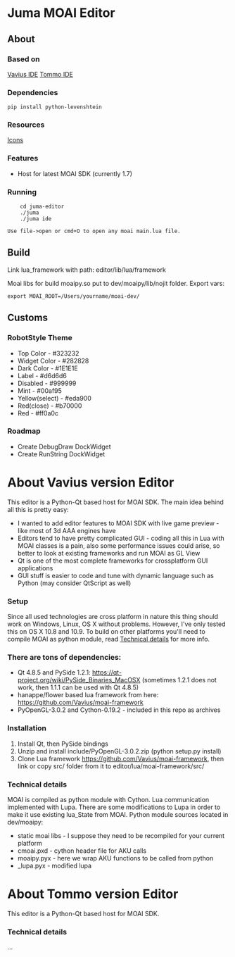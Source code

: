 # Juma MOAI Editor

## About

### Based on
[Vavius IDE](https://github.com/Vavius/moai-ide)
[Tommo IDE](https://github.com/pixpil/gii)

### Dependencies

```
pip install python-levenshtein
```

### Resources
[Icons](https://www.behance.net/gallery/12268595/IKONS)

### Features
* Host for latest MOAI SDK (currently 1.7)

### Running
```
    cd juma-editor
    ./juma
    ./juma ide
```
    Use file->open or cmd+O to open any moai main.lua file. 

## Build

Link lua_framework with path: editor/lib/lua/framework

Moai libs for build moaipy.so put to dev/moaipy/lib/nojit folder.
Export vars:
```
export MOAI_ROOT=/Users/yourname/moai-dev/
```

## Customs

### RobotStyle Theme
* Top Color - #323232
* Widget Color - #282828
* Dark Color - #1E1E1E
* Label - #d6d6d6
* Disabled - #999999
* Mint - #00af95
* Yellow(select) - #eda900
* Red(close) - #b70000
* Red - #ff0a0c

### Roadmap
* Create DebugDraw DockWidget
* Create RunString DockWidget


# About Vavius version Editor
This editor is a Python-Qt based host for MOAI SDK. 
The main idea behind all this is pretty easy: 
* I wanted to add editor features to MOAI SDK with live game preview - like most of 3d AAA engines have
* Editors tend to have pretty complicated GUI - coding all this in Lua with MOAI classes is a pain, also some performance issues could arise, so better to look at existing frameworks and run MOAI as GL View
* Qt is one of the most complete frameworks for crossplatform GUI applications
* GUI stuff is easier to code and tune with dynamic language such as Python (may consider QtScript as well)

### Setup
Since all used technologies are cross platform in nature this thing should work on Windows, Linux, OS X without problems. 
However, I've only tested this on OS X 10.8 and 10.9. To build on other platforms you'll need to compile MOAI as python module, read [Technical details](#technical-details) for more info. 

### There are tons of dependencies: 
* Qt 4.8.5 and PySide 1.2.1: https://qt-project.org/wiki/PySide_Binaries_MacOSX (sometimes 1.2.1 does not work, then 1.1.1 can be used with Qt 4.8.5)
* hanappe/flower based lua framework from here: https://github.com/Vavius/moai-framework
* PyOpenGL-3.0.2 and Cython-0.19.2 - included in this repo as archives

### Installation
1. Install Qt, then PySide bindings
2. Unzip and install include/PyOpenGL-3.0.2.zip (python setup.py install)
3. Clone Lua framework https://github.com/Vavius/moai-framework, then link or copy src/ folder from it to editor/lua/moai-framework/src/

### Technical details
MOAI is compiled as python module with Cython. Lua communication implemented with Lupa. There are some modifications to Lupa in order to make it use existing lua_State from MOAI. 
Python module sources located in dev/moaipy:
* static moai libs - I suppose they need to be recompiled for your current platform
* cmoai.pxd - cython header file for AKU calls
* moaipy.pyx - here we wrap AKU functions to be called from python
* _lupa.pyx - modified lupa

# About Tommo version Editor
This editor is a Python-Qt based host for MOAI SDK.

### Technical details
...